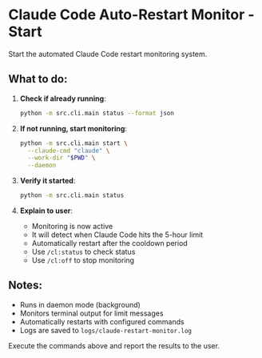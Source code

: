 # Claude Code Auto-Restart Monitor - Start

Start the automated Claude Code restart monitoring system.

## What to do:

1. **Check if already running**:
   ```bash
   python -m src.cli.main status --format json
   ```

2. **If not running, start monitoring**:
   ```bash
   python -m src.cli.main start \
     --claude-cmd "claude" \
     --work-dir "$PWD" \
     --daemon
   ```

3. **Verify it started**:
   ```bash
   python -m src.cli.main status
   ```

4. **Explain to user**:
   - Monitoring is now active
   - It will detect when Claude Code hits the 5-hour limit
   - Automatically restart after the cooldown period
   - Use `/cl:status` to check status
   - Use `/cl:off` to stop monitoring

## Notes:
- Runs in daemon mode (background)
- Monitors terminal output for limit messages
- Automatically restarts with configured commands
- Logs are saved to `logs/claude-restart-monitor.log`

Execute the commands above and report the results to the user.
